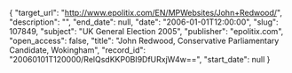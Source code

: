 {
  "target_url": "http://www.epolitix.com/EN/MPWebsites/John+Redwood/", 
  "description": "", 
  "end_date": null, 
  "date": "2006-01-01T12:00:00", 
  "slug": 107849, 
  "subject": "UK General Election 2005", 
  "publisher": "epolitix.com", 
  "open_access": false, 
  "title": "John Redwood, Conservative Parliamentary Candidate, Wokingham", 
  "record_id": "20060101T120000/RelQsdKKP0BI9DfURxjW4w==", 
  "start_date": null
}

